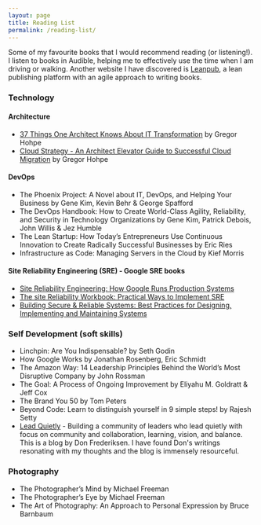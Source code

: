 ```yaml
---
layout: page
title: Reading List
permalink: /reading-list/
---
```


Some of my favourite books that I would recommend reading (or listening!). I listen to books in Audible, helping me to effectively use the time when I am driving or walking. Another website I have discovered is [Leanpub](https://leanpub.com/), a lean publishing platform with an agile approach to writing books.

### Technology

#### Architecture
* [37 Things One Architect Knows About IT Transformation](https://leanpub.com/37things) by Gregor Hohpe
* [Cloud Strategy - An Architect Elevator Guide to Successful Cloud Migration](https://leanpub.com/cloudstrategy) by Gregor Hohpe

#### DevOps
* The Phoenix Project: A Novel about IT, DevOps, and Helping Your Business by Gene Kim, Kevin Behr & George Spafford
* The DevOps Handbook: How to Create World-Class Agility, Reliability, and Security in Technology Organizations by Gene Kim, Patrick Debois, John Willis & Jez Humble
* The Lean Startup: How Today’s Entrepreneurs Use Continuous Innovation to Create Radically Successful Businesses by Eric Ries
* Infrastructure as Code: Managing Servers in the Cloud by Kief Morris

#### Site Reliability Engineering (SRE) - Google SRE books
* [Site Reliability Engineering: How Google Runs Production Systems](https://landing.google.com/sre/sre-book/toc/index.html)
* [The site Reliability Workbook: Practical Ways to Implement SRE](https://landing.google.com/sre/workbook/toc/)
* [Building Secure & Reliable Systems: Best Practices for Designing, Implementing and Maintaining Systems](https://landing.google.com/sre/books/)


### Self Development (soft skills)
* Linchpin: Are You Indispensable? by Seth Godin
* How Google Works by Jonathan Rosenberg, Eric Schmidt
* The Amazon Way: 14 Leadership Principles Behind the World’s Most Disruptive Company by John Rossman
* The Goal: A Process of Ongoing Improvement by Eliyahu M. Goldratt & Jeff Cox
* The Brand You 50 by Tom Peters
* Beyond Code: Learn to distinguish yourself in 9 simple steps! by Rajesh Setty
* [Lead Quietly](http://www.leadquietly.com/) - Building a community of leaders who lead quietly with focus on community and collaboration, learning, vision, and balance. This is a blog by Don Frederiksen. I have found Don's writings resonating with my thoughts and the blog is immensely resourceful.

### Photography
* The Photographer’s Mind by Michael Freeman
* The Photographer’s Eye by Michael Freeman
* The Art of Photography: An Approach to Personal Expression by Bruce Barnbaum